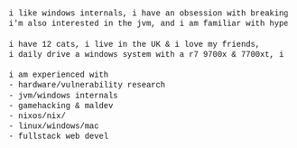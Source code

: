 <pre style="font-family: 'Courier New', monospace; line-height: 1.3; padding: 10px;">
i like windows internals, i have an obsession with breaking software, 
i'm also interested in the jvm, and i am familiar with hypervisor development 

i have 12 cats, i live in the UK & i love my friends, 
i daily drive a windows system with a r7 9700x & 7700xt, i also have many random computers/laptops

i am experienced with
- hardware/vulnerability research
- jvm/windows internals
- gamehacking & maldev
- nixos/nix/
- linux/windows/mac
- fullstack web devel
</pre>
